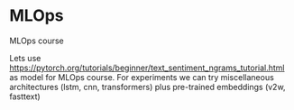# MLOps
MLOps course 

Lets use https://pytorch.org/tutorials/beginner/text_sentiment_ngrams_tutorial.html
as model for MLOps course.
For experiments we can try miscellaneous architectures (lstm, cnn, transformers) plus pre-trained embeddings (v2w, fasttext)



